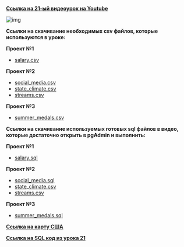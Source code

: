 [**Ссылка на 21-ый видеоурок на Youtube**](https://youtu.be/MK9hF9-FLFs)

![img](https://github.com/Data-Learn/SQL-for-beginners/blob/main/SQL-101%20Modules/Module%203/Lesson%2021/images/lesson%2021.png)

**Ccылки на скачивание необходимых csv файлов, которые используются в уроке:**

**Проект №1**
 - [salary.csv](https://raw.githubusercontent.com/Data-Learn/SQL-for-beginners/main/SQL-101%20Modules/Module%203/Lesson%2021/CSV%20%D1%84%D0%B0%D0%B9%D0%BB%D1%8B/%D0%9F%D1%80%D0%BE%D0%B5%D0%BA%D1%82%20%E2%84%961/salary.csv)

**Проект №2**
 - [social_media.csv](https://raw.githubusercontent.com/Data-Learn/SQL-for-beginners/main/SQL-101%20Modules/Module%203/Lesson%2021/CSV%20%D1%84%D0%B0%D0%B9%D0%BB%D1%8B/%D0%9F%D1%80%D0%BE%D0%B5%D0%BA%D1%82%20%E2%84%962/social_media.csv)
 - [state_climate.csv](https://raw.githubusercontent.com/Data-Learn/SQL-for-beginners/main/SQL-101%20Modules/Module%203/Lesson%2021/CSV%20%D1%84%D0%B0%D0%B9%D0%BB%D1%8B/%D0%9F%D1%80%D0%BE%D0%B5%D0%BA%D1%82%20%E2%84%962/state_climate.csv)
 - [streams.csv](https://raw.githubusercontent.com/Data-Learn/SQL-for-beginners/main/SQL-101%20Modules/Module%203/Lesson%2021/CSV%20%D1%84%D0%B0%D0%B9%D0%BB%D1%8B/%D0%9F%D1%80%D0%BE%D0%B5%D0%BA%D1%82%20%E2%84%962/streams.csv)

**Проект №3**
 - [summer_medals.csv](https://raw.githubusercontent.com/Data-Learn/SQL-for-beginners/main/SQL-101%20Modules/Module%203/Lesson%2021/CSV%20%D1%84%D0%B0%D0%B9%D0%BB%D1%8B/%D0%9F%D1%80%D0%BE%D0%B5%D0%BA%D1%82%20%E2%84%963/summer_medals.csv)

**Ccылки на скачивание используемых готовых sql файлов в видео, которые достаточно открыть в pgAdmin и выполнить:**

**Проект №1**
 - [salary.sql](https://raw.githubusercontent.com/Data-Learn/SQL-for-beginners/main/SQL-101%20Modules/Module%203/Lesson%2021/SQL%20%D1%84%D0%B0%D0%B9%D0%BB%D1%8B/%D0%9F%D1%80%D0%BE%D0%B5%D0%BA%D1%82%20%E2%84%961/salary.sql)

**Проект №2**
 - [social_media.sql](https://raw.githubusercontent.com/Data-Learn/SQL-for-beginners/main/SQL-101%20Modules/Module%203/Lesson%2021/SQL%20%D1%84%D0%B0%D0%B9%D0%BB%D1%8B/%D0%9F%D1%80%D0%BE%D0%B5%D0%BA%D1%82%20%E2%84%962/social_media.sql)
 - [state_climate.csv](https://raw.githubusercontent.com/Data-Learn/SQL-for-beginners/main/SQL-101%20Modules/Module%203/Lesson%2021/SQL%20%D1%84%D0%B0%D0%B9%D0%BB%D1%8B/%D0%9F%D1%80%D0%BE%D0%B5%D0%BA%D1%82%20%E2%84%962/state_climate.sql)
 - [streams.csv](https://raw.githubusercontent.com/Data-Learn/SQL-for-beginners/main/SQL-101%20Modules/Module%203/Lesson%2021/SQL%20%D1%84%D0%B0%D0%B9%D0%BB%D1%8B/%D0%9F%D1%80%D0%BE%D0%B5%D0%BA%D1%82%20%E2%84%962/streams.sql)

**Проект №3**
 - [summer_medals.sql](https://raw.githubusercontent.com/Data-Learn/SQL-for-beginners/main/SQL-101%20Modules/Module%203/Lesson%2021/SQL%20%D1%84%D0%B0%D0%B9%D0%BB%D1%8B/%D0%9F%D1%80%D0%BE%D0%B5%D0%BA%D1%82%20%E2%84%963/summer_medals.sql)

[**Ccылка на карту США**](https://upload.wikimedia.org/wikipedia/commons/9/92/Map_of_USA_with_state_names_2.svg)

[**Ссылка на SQL код из урока 21**](https://raw.githubusercontent.com/Data-Learn/SQL-for-beginners/main/SQL-101%20Modules/Module%203/Lesson%2021/SQL%20%D1%84%D0%B0%D0%B9%D0%BB%D1%8B/SQL%20%D0%BA%D0%BE%D0%B4%20%D0%B8%D0%B7%20%D1%83%D1%80%D0%BE%D0%BA%D0%B0%2021.sql)




